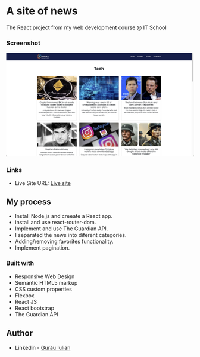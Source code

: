 # A site of news

The React project from my web development course @ IT School

### Screenshot

![](./news-site.jpeg)

### Links

- Live Site URL: [Live site]()

## My process

- Install Node.js and creeate a React app.
- install and use react-router-dom.
- Implement and use The Guardian API.
- I separated the news into diferent categories.
- Adding/removing favorites functionality.
- Implement pagination.

### Built with

- Responsive Web Design
- Semantic HTML5 markup
- CSS custom properties
- Flexbox
- React JS
- React bootstrap
- The Guardian API

## Author

- Linkedin - [Gurău Iulian](https://www.linkedin.com/in/gurău-iulian/)
